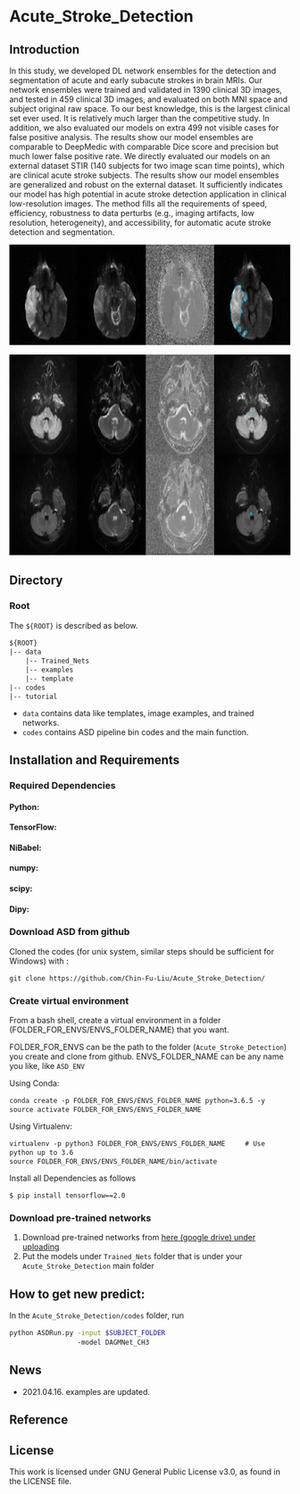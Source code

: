 # Acute_Stroke_Detection

## Introduction

In this study, we developed DL network ensembles for the detection and segmentation of acute and early subacute strokes in brain MRIs. Our network ensembles were trained and validated in 1390 clinical 3D images, and tested in 459 clinical 3D images, and evaluated on both MNI space and subject original raw space. To our best knowledge, this is the largest clinical set ever used. It is relatively much larger than the competitive study. In addition, we also evaluated our models on extra 499 not visible cases for false positive analysis. The results show our model ensembles are comparable to DeepMedic with comparable Dice score and precision but much lower false positive rate. We directly evaluated our models on an external dataset STIR (140 subjects for two image scan time points), which are clinical acute stroke subjects. The results show our model ensembles are generalized and robust on the external dataset. It sufficiently indicates our model has high potential in acute stroke detection application in clinical low-resolution images. The method fills all the requirements of speed, efficiency, robustness to data perturbs (e.g., imaging artifacts, low resolution, heterogeneity), and accessibility, for automatic acute stroke detection and segmentation.

<p align="middle">
    <img src="assets/exp_pic1.PNG", width="600" height="180">
</p>
<p align="middle">
    <img src="assets/exp_pic2.PNG", width="600" height="360">
</p>


## Directory
### Root
The `${ROOT}` is described as below.

```
${ROOT}
|-- data
    |-- Trained_Nets
    |-- examples
    |-- template
|-- codes
|-- tutorial
```

* `data` contains data like templates, image examples, and trained networks.
* `codes` contains ASD pipeline bin codes and the main function.

## Installation and Requirements

### Required Dependencies 

#### Python:
#### TensorFlow:
#### NiBabel:
#### numpy:
#### scipy:
#### Dipy:

### Download ASD from github
Cloned the codes (for unix system, similar steps should be sufficient for Windows) with :
```
git clone https://github.com/Chin-Fu-Liu/Acute_Stroke_Detection/
```

### Create virtual environment

From a bash shell, create a virtual environment in a folder (FOLDER_FOR_ENVS/ENVS_FOLDER_NAME) that you want.

FOLDER_FOR_ENVS can be the path to the folder (`Acute_Stroke_Detection`) you create and clone from github.
ENVS_FOLDER_NAME can be any name you like, like `ASD_ENV`

Using Conda:
```
conda create -p FOLDER_FOR_ENVS/ENVS_FOLDER_NAME python=3.6.5 -y
source activate FOLDER_FOR_ENVS/ENVS_FOLDER_NAME
```
Using Virtualenv:
```
virtualenv -p python3 FOLDER_FOR_ENVS/ENVS_FOLDER_NAME     # Use python up to 3.6
source FOLDER_FOR_ENVS/ENVS_FOLDER_NAME/bin/activate      
```
Install all Dependencies as follows
```
$ pip install tensorflow==2.0
```
### Download pre-trained networks
1. Download pre-trained networks from [here (google drive) under uploading](https://drive.google.com/drive/)
2. Put the models under `Trained_Nets` folder that is under your `Acute_Stroke_Detection` main folder



## How to get new predict:

In the `Acute_Stroke_Detection/codes` folder, run 
```bash
python ASDRun.py -input $SUBJECT_FOLDER 
                 -model DAGMNet_CH3
```

## News
* 2021.04.16. examples are updated. 


## Reference  

## License 
This work is licensed under GNU General Public License v3.0, as found in the LICENSE file.

